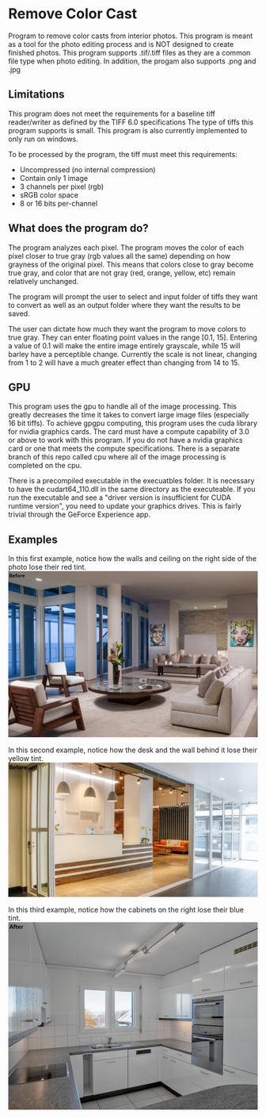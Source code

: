 # Remove Color Cast
Program to remove color casts from interior photos.
This program is meant as a tool for the photo editing process and is NOT designed to create finished photos.
This program supports .tif/.tiff files as they are a common file type when photo editing. In addition, the progam also supports .png and .jpg 

## Limitations
This program does not meet the requirements for a baseline tiff reader/writer as defined by the TIFF 6.0 specifications
The type of tiffs this program supports is small. This program is also currently implemented to only run on windows. 

To be processed by the program, the tiff must meet this requirements:
* Uncompressed (no internal compression)
* Contain only 1 image
* 3 channels per pixel (rgb)
* sRGB color space
* 8 or 16 bits per-channel

## What does the program do?
The program analyzes each pixel. The program moves the color of each pixel closer to true gray (rgb values all the same) depending on how grayness of the original pixel. This means that colors close to gray become true gray, and color that are not gray (red, orange, yellow, etc) remain relatively unchanged. 

The program will prompt the user to select and input folder of tiffs they want to convert as well as an output folder where they want the results to be saved.

The user can dictate how much they want the program to move colors to true gray. They can enter floating point values in the range [0.1, 15]. Entering a value of 0.1 will make the entire image entirely grayscale, while 15 will barley have a perceptible change. Currently the scale is not linear, changing from 1 to 2 will have a much greater effect than changing from 14 to 15. 

## GPU 
This program uses the gpu to handle all of the image processing. This greatly decreases the time it takes to convert large image files (especially 16 bit tiffs). To achieve gpgpu computing, this program uses the cuda library for nvidia graphics cards. The card must have a compute capability of 3.0 or above to work with this program. If you do not have a nvidia graphics card or one that meets the compute specifications. There is a separate branch of this repo called cpu where all of the image processing is completed on the cpu.

There is a precompiled executable in the execuatbles folder. It is necessary to have the cudart64_110.dll in the same directory as the executeable. If you run the executable and see a "driver version is insufficient for CUDA runtime version", you need to update your graphics drives. This is fairly trivial through the GeForce Experience app. 

## Examples

In this first example, notice how the walls and ceiling on the right side of the photo lose their red tint.
![](Examples/example2.gif)

In this second example, notice how the desk and the wall behind it lose their yellow tint.
![](Examples/example3.gif)

In this third example, notice how the cabinets on the right lose their blue tint. 
![](Examples/example1.gif)
